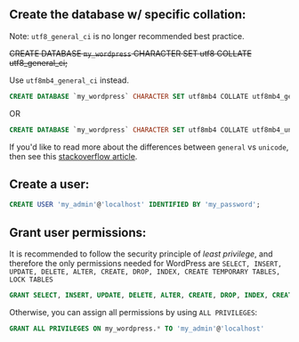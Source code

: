 ## Create the database w/ specific collation:

Note: `utf8_general_ci` is no longer recommended best practice.

~~CREATE DATABASE `my_wordpress` CHARACTER SET utf8 COLLATE utf8_general_ci;~~

Use `utf8mb4_general_ci` instead.

```sql
CREATE DATABASE `my_wordpress` CHARACTER SET utf8mb4 COLLATE utf8mb4_general_ci;
```

OR

```sql
CREATE DATABASE `my_wordpress` CHARACTER SET utf8mb4 COLLATE utf8mb4_unicode_520_ci;
```

If you'd like to read more about the differences between `general` vs `unicode`, then see this [stackoverflow article](https://stackoverflow.com/questions/766809/whats-the-difference-between-utf8-general-ci-and-utf8-unicode-ci).

## Create a user:

```sql
CREATE USER 'my_admin'@'localhost' IDENTIFIED BY 'my_password';
```

## Grant user permissions:

It is recommended to follow the security principle of *least privilege*, and therefore the only permissions needed for WordPress are `SELECT, INSERT, UPDATE, DELETE, ALTER, CREATE, DROP, INDEX, CREATE TEMPORARY TABLES, LOCK TABLES`

```sql
GRANT SELECT, INSERT, UPDATE, DELETE, ALTER, CREATE, DROP, INDEX, CREATE TEMPORARY TABLES, LOCK TABLES ON my_wordpress.* TO 'my_admin'@'localhost';
```

Otherwise, you can assign all permissions by using `ALL PRIVILEGES`:
```sql
GRANT ALL PRIVILEGES ON my_wordpress.* TO 'my_admin'@'localhost'
```

